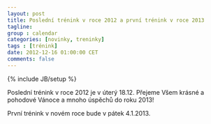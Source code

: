 ```yaml
---
layout: post
title: Poslední trénink v roce 2012 a první trénink v roce 2013
tagline: 
group : calendar
categories: [novinky, treninky]
tags : [trénink]
date: 2012-12-16 01:00:00 CET
comments: false
---
```

{% include JB/setup %}

Poslední trénink v roce 2012 je v úterý 18.12. Přejeme Všem krásné a pohodové Vánoce a mnoho úspěchů do roku 2013!

První trénink v novém roce bude v pátek 4.1.2013.